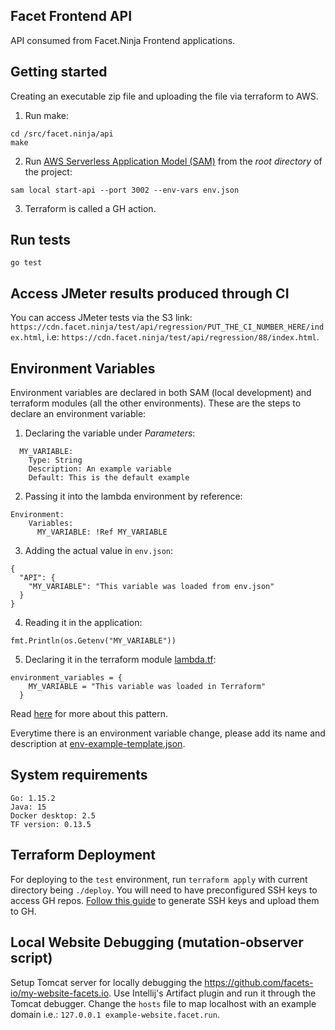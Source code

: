 ## Facet Frontend API

API consumed from Facet.Ninja Frontend applications.

## Getting started

Creating an executable zip file and uploading the file via terraform to AWS.

1. Run make:

```
cd /src/facet.ninja/api
make
```

2. Run [AWS Serverless Application Model (SAM)](https://aws.amazon.com/serverless/sam/) from the *root directory* of the
   project:

```
sam local start-api --port 3002 --env-vars env.json
```

3. Terraform is called a GH action.

## Run tests

`go test`

## Access JMeter results produced through CI

You can access JMeter tests via the S3
link: `https://cdn.facet.ninja/test/api/regression/PUT_THE_CI_NUMBER_HERE/index.html`,
i.e: `https://cdn.facet.ninja/test/api/regression/88/index.html`.

## Environment Variables

Environment variables are declared in both SAM (local development) and terraform modules (all the other environments).
These are the steps to declare an environment variable:

1. Declaring the variable under *Parameters*:

```
  MY_VARIABLE:
    Type: String
    Description: An example variable
    Default: This is the default example
```

2. Passing it into the lambda environment by reference:

```
Environment:
    Variables:
      MY_VARIABLE: !Ref MY_VARIABLE
```

3. Adding the actual value in `env.json`:

```
{
  "API": {
    "MY_VARIABLE": "This variable was loaded from env.json"
  }
}
```

4. Reading it in the application:

```
fmt.Println(os.Getenv("MY_VARIABLE"))
```

5. Declaring it in the terraform module [lambda.tf](./deploy/lambda.tf):

```
environment_variables = {
    MY_VARIABLE = "This variable was loaded in Terraform"
  }
```

Read [here](https://github.com/aws/aws-sam-cli/issues/1163) for more about this pattern.

Everytime there is an environment variable change, please add its name and description
at [env-example-template.json](./env-example-template.json).

## System requirements

```
Go: 1.15.2
Java: 15
Docker desktop: 2.5
TF version: 0.13.5
```

## Terraform Deployment

For deploying to the `test` environment, run `terraform apply` with current directory being `./deploy`. You will need to
have preconfigured SSH keys to access GH
repos. [Follow this guide](https://docs.github.com/en/free-pro-team@latest/github/authenticating-to-github/adding-a-new-ssh-key-to-your-github-account)
to generate SSH keys and upload them to GH.

## Local Website Debugging (mutation-observer script)

Setup Tomcat server for locally debugging the https://github.com/facets-io/my-website-facets.io. Use Intellij's Artifact
plugin and run it through the Tomcat debugger. Change the `hosts` file to map localhost with an example domain
i.e.: `127.0.0.1 example-website.facet.run`. 
